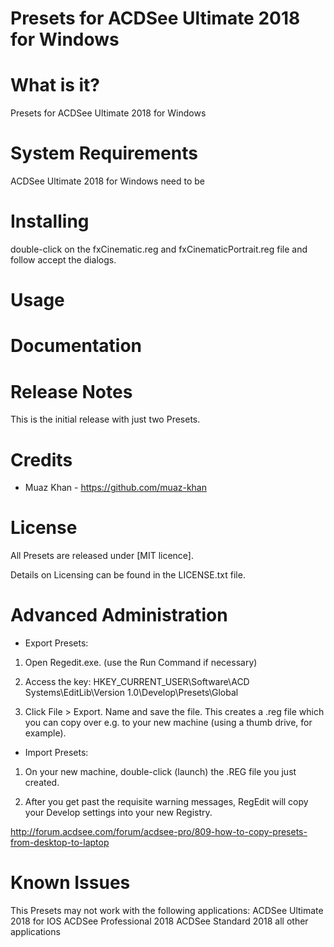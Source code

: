 # Presets for ACDSee Ultimate 2018 for Windows

# What is it?
Presets for ACDSee Ultimate 2018 for Windows

# System Requirements
ACDSee Ultimate 2018 for Windows need to be

# Installing
double-click on the fxCinematic.reg and fxCinematicPortrait.reg file and follow accept the dialogs.

# Usage

# Documentation

# Release Notes
This is the initial release with just two Presets.

# Credits
* Muaz Khan - https://github.com/muaz-khan

# License
All Presets are released under [MIT licence].

Details on Licensing can be found in the LICENSE.txt file.

# Advanced Administration

* Export Presets:
1. Open Regedit.exe.
(use the Run Command if necessary)

2. Access the key:
HKEY_CURRENT_USER\Software\ACD Systems\EditLib\Version 1.0\Develop\Presets\Global

3. Click File > Export. Name and save the file.
This creates a .reg file which you can copy over e.g. to your new machine (using a thumb drive, for example).

* Import Presets:
1. On your new machine, double-click (launch) the .REG file you just created.

2. After you get past the requisite warning messages, RegEdit will copy your Develop settings into your new Registry.

http://forum.acdsee.com/forum/acdsee-pro/809-how-to-copy-presets-from-desktop-to-laptop

# Known Issues
This Presets may not work with the following applications:
ACDSee Ultimate 2018 for IOS
ACDSee Professional 2018
ACDSee Standard 2018
all other applications